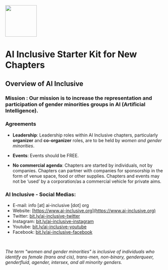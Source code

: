 <img src="https://www.ai-inclusive.org/wp-content/uploads/2019/07/AI-Inclusive-885x1024.png" data-canonical-src="https://www.ai-inclusive.org/wp-content/uploads/2019/07/AI-Inclusive-885x1024.png" width="100" height="100" />

# AI Inclusive Starter Kit for New Chapters

## Overview of AI Inclusive

### **Mission** : Our mission is to increase the representation and participation of gender minorities groups in AI (Artificial Intelligence).

### Agreements
- **Leadership**: Leadership roles within AI Inclusive chapters, particularly **organizer** and **co-organizer** roles, are to be held by _women and gender minorities_.

- **Events**: Events should be FREE. 

- **No commercial agenda**: Chapters are started by individuals, not by companies.  Chapters can partner with companies for sponsorship in the form of venue space, food or other supplies.  Chapters and events may not be ‘used’ by a corporation/as a commercial vehicle for private aims. 

### **AI Inclusive - Social Medias**:

- E-mail: info [at] ai-inclusive [dot] org
- Website: [https://www.ai-inclusive.org](https://www.ai-inclusive.org)
- Twitter: [bit.ly/ai-inclusive-twitter](bit.ly/ai-inclusive-twitter)
- Instagram: [bit.ly/ai-inclusive-instagram](bit.ly/ai-inclusive-instagram)
- Youtube: [bit.ly/ai-inclusive-youtube](bit.ly/ai-inclusive-youtube)
- Facebook: [bit.ly/ai-inclusive-facebook](bit.ly/ai-inclusive-facebook)

<br>

_The term "women and gender minorities" is inclusive of individuals who identify as female (trans and cis), trans-men, non-binary, genderqueer, genderfluid, agender, intersex, and all minority genders._

<br>

